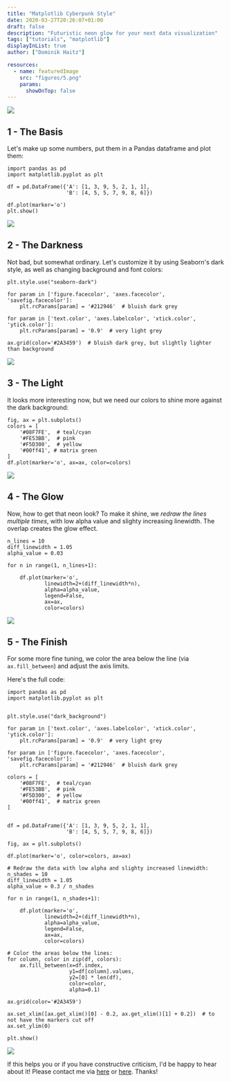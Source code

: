 ```yaml
---
title: "Matplotlib Cyberpunk Style"
date: 2020-03-27T20:26:07+01:00
draft: false
description: "Futuristic neon glow for your next data visualization"
tags: ["tutorials", "matplotlib"]
displayInList: true
author: ["Dominik Haitz"]

resources:
  - name: featuredImage
    src: "figures/5.png"
    params:
      showOnTop: false
---
```


![](figures/5.png)

## 1 - The Basis

Let's make up some numbers, put them in a Pandas dataframe and plot them:

    import pandas as pd
    import matplotlib.pyplot as plt

    df = pd.DataFrame({'A': [1, 3, 9, 5, 2, 1, 1],
                       'B': [4, 5, 5, 7, 9, 8, 6]})

    df.plot(marker='o')
    plt.show()

![](figures/1.png)

## 2 - The Darkness

Not bad, but somewhat ordinary. Let's customize it by using Seaborn's dark style, as well as changing background and font colors:

    plt.style.use("seaborn-dark")

    for param in ['figure.facecolor', 'axes.facecolor', 'savefig.facecolor']:
        plt.rcParams[param] = '#212946'  # bluish dark grey

    for param in ['text.color', 'axes.labelcolor', 'xtick.color', 'ytick.color']:
        plt.rcParams[param] = '0.9'  # very light grey

    ax.grid(color='#2A3459')  # bluish dark grey, but slightly lighter than background

![](figures/2.png)

## 3 - The Light

It looks more interesting now, but we need our colors to shine more against the dark background:

    fig, ax = plt.subplots()
    colors = [
        '#08F7FE',  # teal/cyan
        '#FE53BB',  # pink
        '#F5D300',  # yellow
        '#00ff41', # matrix green
    ]
    df.plot(marker='o', ax=ax, color=colors)

![](figures/3.png)

## 4 - The Glow

Now, how to get that neon look? To make it shine, we _redraw the lines multiple times_, with low alpha value and slighty increasing linewidth. The overlap creates the glow effect.

    n_lines = 10
    diff_linewidth = 1.05
    alpha_value = 0.03

    for n in range(1, n_lines+1):

        df.plot(marker='o',
                linewidth=2+(diff_linewidth*n),
                alpha=alpha_value,
                legend=False,
                ax=ax,
                color=colors)

![](figures/4.png)

## 5 - The Finish

For some more fine tuning, we color the area below the line (via `ax.fill_between`) and adjust the axis limits.

Here's the full code:

    import pandas as pd
    import matplotlib.pyplot as plt


    plt.style.use("dark_background")

    for param in ['text.color', 'axes.labelcolor', 'xtick.color', 'ytick.color']:
        plt.rcParams[param] = '0.9'  # very light grey

    for param in ['figure.facecolor', 'axes.facecolor', 'savefig.facecolor']:
        plt.rcParams[param] = '#212946'  # bluish dark grey

    colors = [
        '#08F7FE',  # teal/cyan
        '#FE53BB',  # pink
        '#F5D300',  # yellow
        '#00ff41',  # matrix green
    ]


    df = pd.DataFrame({'A': [1, 3, 9, 5, 2, 1, 1],
                       'B': [4, 5, 5, 7, 9, 8, 6]})

    fig, ax = plt.subplots()

    df.plot(marker='o', color=colors, ax=ax)

    # Redraw the data with low alpha and slighty increased linewidth:
    n_shades = 10
    diff_linewidth = 1.05
    alpha_value = 0.3 / n_shades

    for n in range(1, n_shades+1):

        df.plot(marker='o',
                linewidth=2+(diff_linewidth*n),
                alpha=alpha_value,
                legend=False,
                ax=ax,
                color=colors)

    # Color the areas below the lines:
    for column, color in zip(df, colors):
        ax.fill_between(x=df.index,
                        y1=df[column].values,
                        y2=[0] * len(df),
                        color=color,
                        alpha=0.1)

    ax.grid(color='#2A3459')

    ax.set_xlim([ax.get_xlim()[0] - 0.2, ax.get_xlim()[1] + 0.2])  # to not have the markers cut off
    ax.set_ylim(0)

    plt.show()

![](figures/5.png)

If this helps you or if you have constructive criticism, I'd be happy to hear about it! Please contact me via [here](https://dhaitz.github.io) or [here](https://twitter.com/d_haitz). Thanks!
